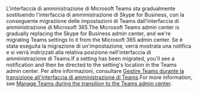 <span data-ttu-id="129ce-101">L'interfaccia di amministrazione di Microsoft Teams sta gradualmente sostituendo l'interfaccia di amministrazione di Skype for Business, con la conseguente migrazione delle impostazioni di Teams dall'interfaccia di amministrazione di Microsoft 365.</span><span class="sxs-lookup"><span data-stu-id="129ce-101">The Microsoft Teams admin center is gradually replacing the Skype for Business admin center, and we're migrating Teams settings to it from the Microsoft 365 admin center.</span></span> <span data-ttu-id="129ce-102">Se è stata eseguita la migrazione di un'impostazione, verrà mostrata una notifica e si verrà indirizzati alla relativa posizione nell'interfaccia di amministrazione di Teams.</span><span class="sxs-lookup"><span data-stu-id="129ce-102">If a setting has been migrated, you'll see a notification and then be directed to the setting's location in the Teams admin center.</span></span> <span data-ttu-id="129ce-103">Per altre informazioni, consultare [Gestire Teams durante la transizione all'interfaccia di amministrazione di Teams](../manage-teams-skypeforbusiness-admin-center.md).</span><span class="sxs-lookup"><span data-stu-id="129ce-103">For more information, see [Manage Teams during the transition to the Teams admin center](../manage-teams-skypeforbusiness-admin-center.md).</span></span>
